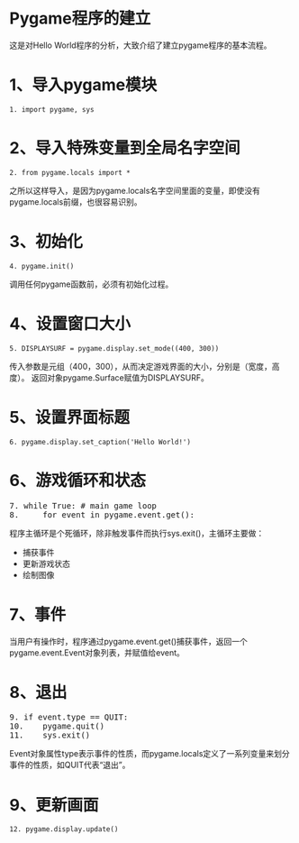 Pygame程序的建立
============================

  这是对Hello World程序的分析，大致介绍了建立pygame程序的基本流程。

1、导入pygame模块
=======================

``1. import pygame, sys``


2、导入特殊变量到全局名字空间
===========================

``2. from pygame.locals import *``

   之所以这样导入，是因为pygame.locals名字空间里面的变量，即使没有pygame.locals前缀，也很容易识别。

3、初始化
=============

``4. pygame.init()``

调用任何pygame函数前，必须有初始化过程。

4、设置窗口大小
================

``5. DISPLAYSURF = pygame.display.set_mode((400, 300))``

传入参数是元组（400，300），从而决定游戏界面的大小，分别是（宽度，高度）。
返回对象pygame.Surface赋值为DISPLAYSURF。

5、设置界面标题
================

``6. pygame.display.set_caption('Hello World!')``

6、游戏循环和状态
==================
<pre>
7. while True: # main game loop
8.     for event in pygame.event.get():
</pre>

程序主循环是个死循环，除非触发事件而执行sys.exit()，主循环主要做：
* 捕获事件
* 更新游戏状态
* 绘制图像

7、事件
=========

当用户有操作时，程序通过pygame.event.get()捕获事件，返回一个pygame.event.Event对象列表，并赋值给event。

8、退出
=========

<pre>
9. if event.type == QUIT:
10.    pygame.quit()
11.    sys.exit()
</pre>

Event对象属性type表示事件的性质，而pygame.locals定义了一系列变量来划分事件的性质，如QUIT代表“退出”。

9、更新画面
=============
``12. pygame.display.update()``

